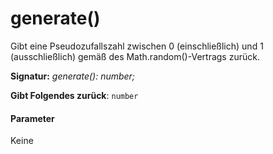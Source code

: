 # <a name="generate"></a>generate()




Gibt eine Pseudozufallszahl zwischen 0 (einschließlich) und 1 (ausschließlich) gemäß des Math.random()-Vertrags zurück.

**Signatur:** _generate(): number;_

**Gibt Folgendes zurück**: `number`





#### <a name="parameters"></a>Parameter
Keine


